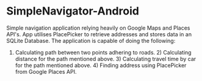 # SimpleNavigator-Android
Simple navigation application relying heavily on Google Maps and Places API's. 
App utilises PlacePicker to retrieve addresses and stores data in an SQLite Database.
The application is capable of doing the following:
1) Calculating path between two points adhering to roads.
	2) Calculating distance for the path mentioned above.
	3) Calculating travel time by car for the path mentioned above.
	4) Finding address using PlacePicker from Google Places API.

